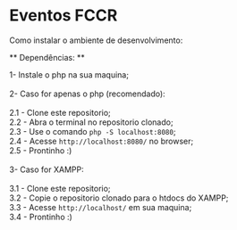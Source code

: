 # Eventos FCCR

Como instalar o ambiente de desenvolvimento:

** Dependências: **

1- Instale o php na sua maquina;<br><br>
2- Caso for apenas o php (recomendado): <br> <br>
  2.1 - Clone este repositorio;<br>
  2.2 - Abra o terminal no repositorio clonado;<br>
  2.3 - Use o comando ```php -S localhost:8080```;<br>
  2.4 - Acesse ```http://localhost:8080/``` no browser;<br>
  2.5 - Prontinho :) <br><br>
3- Caso for XAMPP:<br><br>
  3.1 - Clone este repositorio;<br>
  3.2 - Copie o repositorio clonado para o htdocs do XAMPP; <br>
  3.3 - Acesse ```http://localhost/``` em sua maquina;<br>
  3.4 - Prontinho :)
